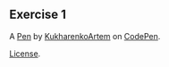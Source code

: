 Exercise 1
----------


A [Pen](https://codepen.io/KukharenkoArtem/pen/yLRBaVG) by [KukharenkoArtem](https://codepen.io/KukharenkoArtem) on [CodePen](https://codepen.io).

[License](https://codepen.io/license/pen/yLRBaVG).